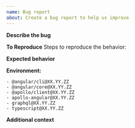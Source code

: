 ```yaml
---
name: Bug report
about: Create a bug report to help us improve
---
```


**Describe the bug**

<!-- A clear and concise description of what the bug is. -->

**To Reproduce**
Steps to reproduce the behavior:

**Expected behavior**

<!-- A clear and concise description of what you expected to happen. -->

**Environment:**

<!--
Plase run

  npm list --depth 0 "@apollo/client" "apollo-angular" "graphql" "@angular/core" "@angular/cli" "typescript"

to gather the related package versions
-->

```
- @angular/cli@XX.YY.ZZ
- @angular/core@XX.YY.ZZ
- @apollo/client@XX.YY.ZZ
- apollo-angular@XX.YY.ZZ
- graphql@XX.YY.ZZ
- typescript@XX.YY.ZZ
```

**Additional context**

<!-- Add any other context about the problem here. -->

